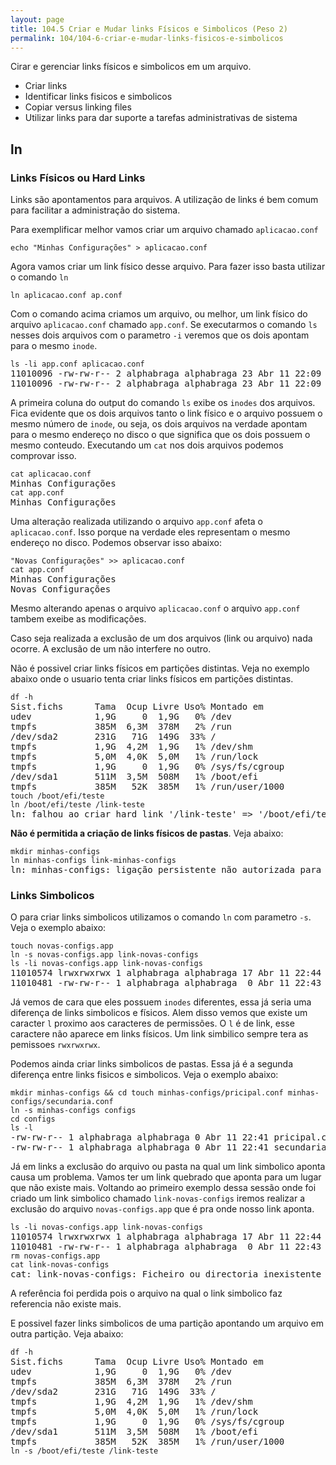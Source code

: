 ```yaml
---
layout: page
title: 104.5 Criar e Mudar links Físicos e Simbolicos (Peso 2)
permalink: 104/104-6-criar-e-mudar-links-fisicos-e-simbolicos
---
```


Cirar e gerenciar links físicos e simbolicos em um arquivo.

* Criar links
* Identificar links fisicos e simbolicos
* Copiar versus linking files
* Utilizar links para dar suporte a tarefas administrativas de sistema

## ln

### Links Físicos ou Hard Links

Links são apontamentos para arquivos. A utilização de links é bem comum para facilitar a administração do sistema.

Para exemplificar melhor vamos criar um arquivo chamado `aplicacao.conf`

<pre class="language-bash command-line" data-user="alphabraga" data-host="localhost">
<code>echo "Minhas Configurações" > aplicacao.conf</code>
</pre>

Agora vamos criar um link físico desse arquivo. Para fazer isso basta utilizar o comando `ln`


<pre class="language-bash command-line" data-user="alphabraga" data-host="localhost">
<code>ln aplicacao.conf ap.conf</code>
</pre>

Com o comando acima criamos um arquivo, ou melhor, um link físico do arquivo `aplicacao.conf` chamado `app.conf`. Se executarmos o comando `ls` nesses dois arquivos com o parametro `-i` veremos que os dois apontam para o mesmo `inode`.

<pre class="language-bash command-line" data-user="alphabraga" data-host="localhost">
<code>ls -li app.conf aplicacao.conf</code>
11010096 -rw-rw-r-- 2 alphabraga alphabraga 23 Abr 11 22:09 aplicacao.conf
11010096 -rw-rw-r-- 2 alphabraga alphabraga 23 Abr 11 22:09 app.conf
</pre>

A primeira coluna do output do comando `ls` exibe os `inodes` dos arquivos. Fica evidente que os dois arquivos tanto o link físico e o arquivo possuem o mesmo número de `inode`, ou seja, os dois arquivos na verdade apontam para o mesmo endereço no disco o que significa que os dois possuem o mesmo conteudo. Executando um `cat` nos dois arquivos podemos comprovar isso.


<pre class="language-bash command-line" data-user="alphabraga" data-host="localhost">
<code>cat aplicacao.conf </code>
Minhas Configurações
<code>cat app.conf </code>
Minhas Configurações
</pre>


Uma alteração realizada utilizando o arquivo `app.conf` afeta o `aplicacao.conf`. Isso porque na verdade eles representam o mesmo endereço no disco. Podemos observar isso abaixo:

<pre class="language-bash command-line" data-user="alphabraga" data-host="localhost">
<code>"Novas Configurações" >> aplicacao.conf </code>
<code>cat app.conf </code>
Minhas Configurações
Novas Configurações
</pre>

Mesmo alterando apenas o arquivo `aplicacao.conf` o arquivo `app.conf` tambem exeibe as modificações.

Caso seja realizada a exclusão de um dos arquivos (link ou arquivo) nada ocorre. A exclusão de um não interfere no outro.

Não é possivel criar links físicos em partições distintas. Veja no exemplo abaixo onde o usuario tenta criar links físicos em partições distintas.


<pre class="language-bash command-line" data-user="alphabraga" data-host="localhost">
<code>df -h</code>
Sist.fichs      Tama  Ocup Livre Uso% Montado em
udev            1,9G     0  1,9G   0% /dev
tmpfs           385M  6,3M  378M   2% /run
/dev/sda2       231G   71G  149G  33% /
tmpfs           1,9G  4,2M  1,9G   1% /dev/shm
tmpfs           5,0M  4,0K  5,0M   1% /run/lock
tmpfs           1,9G     0  1,9G   0% /sys/fs/cgroup
/dev/sda1       511M  3,5M  508M   1% /boot/efi
tmpfs           385M   52K  385M   1% /run/user/1000
<code>touch /boot/efi/teste</code>
<code>ln /boot/efi/teste /link-teste</code>
ln: falhou ao criar hard link '/link-teste' => '/boot/efi/teste': Link entre dispositivos inválido
</pre>


**Não é permitida a criação de links físicos de pastas**. Veja abaixo:

<pre class="language-bash command-line" data-user="alphabraga" data-host="localhost">
<code>mkdir minhas-configs</code>
<code>ln minhas-configs link-minhas-configs</code>
ln: minhas-configs: ligação persistente não autorizada para a pasta
</pre>


### Links Simbolicos

O para criar links simbolicos utilizamos o comando `ln` com parametro `-s`. Veja o exemplo abaixo:


<pre class="language-bash command-line" data-user="alphabraga" data-host="localhost">
<code>touch novas-configs.app</code>
<code>ln -s novas-configs.app link-novas-configs</code>
<code>ls -li novas-configs.app link-novas-configs</code>
11010574 lrwxrwxrwx 1 alphabraga alphabraga 17 Abr 11 22:44 link-novas-configs -> novas-configs.app
11010481 -rw-rw-r-- 1 alphabraga alphabraga  0 Abr 11 22:43 novas-configs.app
</pre>

Já vemos de cara que eles possuem `inodes` diferentes, essa já seria uma diferença de links simbolicos e físicos. Alem disso vemos que existe um caracter `l` proximo aos caracteres de permissões. O `l` é de link, esse caractere não aparece em links físicos. Um link simbilico sempre tera as pemissoes `rwxrwxrwx`.

Podemos ainda criar links simbolicos de pastas. Essa já é a segunda diferença entre links fisicos e simbolicos. Veja o exemplo abaixo:


<pre class="language-bash command-line" data-user="alphabraga" data-host="localhost">
<code>mkdir minhas-configs && cd touch minhas-configs/pricipal.conf minhas-configs/secundaria.conf</code>
<code>ln -s minhas-configs configs</code>
<code>cd configs</code>
<code>ls -l</code>
-rw-rw-r-- 1 alphabraga alphabraga 0 Abr 11 22:41 pricipal.conf
-rw-rw-r-- 1 alphabraga alphabraga 0 Abr 11 22:41 secundaria.conf
</pre>

Já em links a exclusão do arquivo ou pasta na qual um link simbolico aponta causa um problema. Vamos ter um link quebrado que aponta para um lugar que não existe mais. Voltando ao primeiro exemplo dessa sessão onde foi criado um link simbolico chamado `link-novas-configs` iremos realizar a exclusão do arquivo `novas-configs.app` que é pra onde nosso link aponta.

<pre class="language-bash command-line" data-user="alphabraga" data-host="localhost">
<code>ls -li novas-configs.app link-novas-configs </code>
11010574 lrwxrwxrwx 1 alphabraga alphabraga 17 Abr 11 22:44 link-novas-configs -> novas-configs.app
11010481 -rw-rw-r-- 1 alphabraga alphabraga  0 Abr 11 22:43 novas-configs.app
<code>rm novas-configs.app</code>
<code>cat link-novas-configs </code>
cat: link-novas-configs: Ficheiro ou directoria inexistente
</pre>

A referência foi perdida pois o arquivo na qual o link simbolico faz referencia não existe mais.

E possivel fazer links simbolicos de uma partição apontando um arquivo em outra partição. Veja abaixo:

<pre class="language-bash command-line" data-user="alphabraga" data-host="localhost">
<code>df -h</code>
Sist.fichs      Tama  Ocup Livre Uso% Montado em
udev            1,9G     0  1,9G   0% /dev
tmpfs           385M  6,3M  378M   2% /run
/dev/sda2       231G   71G  149G  33% /
tmpfs           1,9G  4,2M  1,9G   1% /dev/shm
tmpfs           5,0M  4,0K  5,0M   1% /run/lock
tmpfs           1,9G     0  1,9G   0% /sys/fs/cgroup
/dev/sda1       511M  3,5M  508M   1% /boot/efi
tmpfs           385M   52K  385M   1% /run/user/1000
<code>ln -s /boot/efi/teste /link-teste</code>
</pre>
